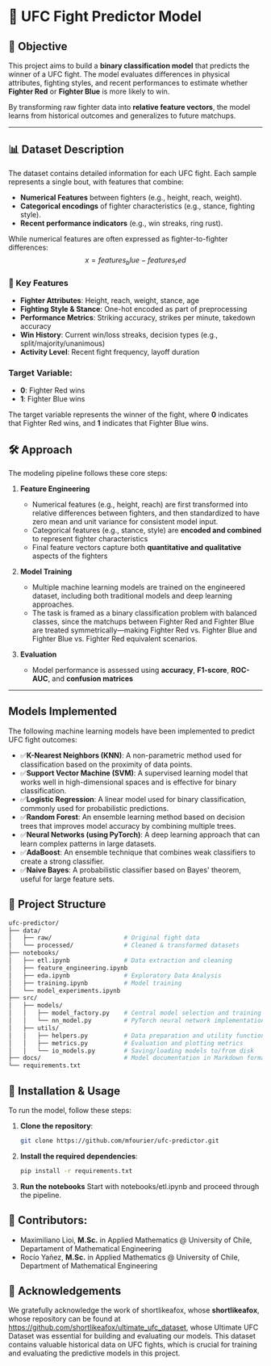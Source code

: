 # 🥋 UFC Fight Predictor Model

## 🎯 Objective

This project aims to build a **binary classification model** that predicts the winner of a UFC fight. The model evaluates differences in physical attributes, fighting styles, and recent performances to estimate whether **Fighter Red** or **Fighter Blue** is more likely to win.

By transforming raw fighter data into **relative feature vectors**, the model learns from historical outcomes and generalizes to future matchups.

---

## 📊 Dataset Description

The dataset contains detailed information for each UFC fight. Each sample represents a single bout, with features that combine:

- **Numerical Features** between fighters (e.g., height, reach, weight).
- **Categorical encodings** of fighter characteristics (e.g., stance, fighting style).
- **Recent performance indicators** (e.g., win streaks, ring rust).

While numerical features are often expressed as fighter-to-fighter differences:
$$x = features_blue - features_red$$

### 🧠 Key Features

- **Fighter Attributes**: Height, reach, weight, stance, age  
- **Fighting Style & Stance**: One-hot encoded as part of preprocessing  
- **Performance Metrics**: Striking accuracy, strikes per minute, takedown accuracy  
- **Win History**: Current win/loss streaks, decision types (e.g., split/majority/unanimous)  
- **Activity Level**: Recent fight frequency, layoff duration

### Target Variable:
- **0**: Fighter Red wins
- **1**: Fighter Blue wins

The target variable represents the winner of the fight, where **0** indicates that Fighter Red wins, and **1** indicates that Fighter Blue wins.

## 🛠️ Approach

The modeling pipeline follows these core steps:

1. **Feature Engineering**  
   - Numerical features (e.g., height, reach) are first transformed into relative differences between fighters, and then standardized to have zero mean and unit variance for consistent model input.
   - Categorical features (e.g., stance, style) are **encoded and combined** to represent fighter characteristics  
   - Final feature vectors capture both **quantitative and qualitative** aspects of the fighters

2. **Model Training**  
   - Multiple machine learning models are trained on the engineered dataset, including both traditional models and deep learning approaches.
   - The task is framed as a binary classification problem with balanced classes, since the matchups between Fighter Red and Fighter Blue are treated symmetrically—making Fighter Red vs. Fighter Blue and Fighter Blue vs. Fighter Red equivalent scenarios.

3. **Evaluation**  
   - Model performance is assessed using **accuracy**, **F1-score**, **ROC-AUC**, and **confusion matrices**

---

## Models Implemented
The following machine learning models have been implemented to predict UFC fight outcomes:

- ✅**K-Nearest Neighbors (KNN)**: A non-parametric method used for classification based on the proximity of data points.
- ✅**Support Vector Machine (SVM)**: A supervised learning model that works well in high-dimensional spaces and is effective for binary classification.
- ✅**Logistic Regression**: A linear model used for binary classification, commonly used for probabilistic predictions.
- ✅**Random Forest**: An ensemble learning method based on decision trees that improves model accuracy by combining multiple trees.
- ✅**Neural Networks (using PyTorch)**: A deep learning approach that can learn complex patterns in large datasets.
- ✅**AdaBoost**: An ensemble technique that combines weak classifiers to create a strong classifier.
- ✅**Naive Bayes**: A probabilistic classifier based on Bayes' theorem, useful for large feature sets.

## 🧪 Project Structure
```bash
ufc-predictor/
├── data/
│   ├── raw/                    # Original fight data
│   └── processed/              # Cleaned & transformed datasets
├── notebooks/
│   ├── etl.ipynb               # Data extraction and cleaning
│   ├── feature_engineering.ipynb
│   ├── eda.ipynb               # Exploratory Data Analysis
│   ├── training.ipynb          # Model training
│   └── model_experiments.ipynb
├── src/
│   ├── models/
│   │   ├── model_factory.py    # Central model selection and training
│   │   └── nn_model.py         # PyTorch neural network implementation
│   ├── utils/
│   │   ├── helpers.py          # Data preparation and utility functions
│   │   ├── metrics.py          # Evaluation and plotting metrics
│   │   └── io_models.py        # Saving/loading models to/from disk
├── docs/                       # Model documentation in Markdown format
└── requirements.txt
```

## 🚀 Installation & Usage
To run the model, follow these steps:

1. **Clone the repository**:  
   ```bash
   git clone https://github.com/mfourier/ufc-predictor.git

2. **Install the required dependencies**:  
   ```bash
   pip install -r requirements.txt

3. **Run the notebooks**
Start with notebooks/etl.ipynb and proceed through the pipeline.

## 👥 Contributors:
* Maximiliano Lioi, **M.Sc.** in Applied Mathematics @ University of Chile, Departament of Mathematical Engineering  
* Rocío Yañez, **M.Sc.** in Applied Mathematics @ University of Chile, Department of Mathematical Engineering

## 🙏 Acknowledgements
We gratefully acknowledge the work of shortlikeafox, whose **shortlikeafox**, whose repository can be found at https://github.com/shortlikeafox/ultimate_ufc_dataset, whose Ultimate UFC Dataset was essential for building and evaluating our models. This dataset contains valuable historical data on UFC fights, which is crucial for training and evaluating the predictive models in this project.


